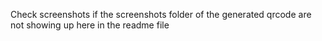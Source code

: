 Check screenshots if the screenshots folder of the generated qrcode are not showing up here in the readme file